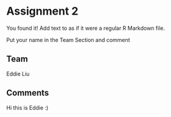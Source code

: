# Assignment 2

You found it!  Add text to as if it were a regular R Markdown file.

Put your name in the Team Section and comment

## Team
Eddie Liu

## Comments
Hi this is Eddie :) 
